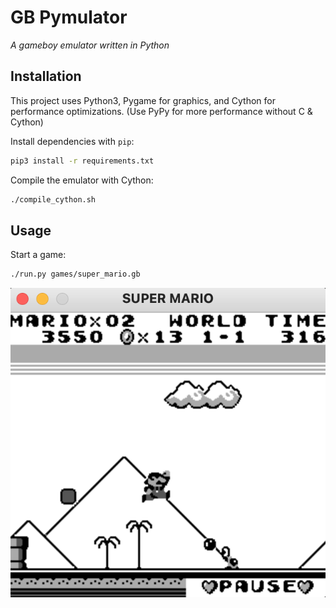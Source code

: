 # GB Pymulator

_A gameboy emulator written in Python_

## Installation

This project uses Python3, Pygame for graphics, and Cython for performance optimizations.
(Use PyPy for more performance without C & Cython)

Install dependencies with `pip`:

```bash
pip3 install -r requirements.txt
```

Compile the emulator with Cython:
```bash
./compile_cython.sh
```

## Usage

Start a game:
```bash
./run.py games/super_mario.gb
```

![super_mario](screenshots/screenshot_2021_03_14_super_mario.png)


